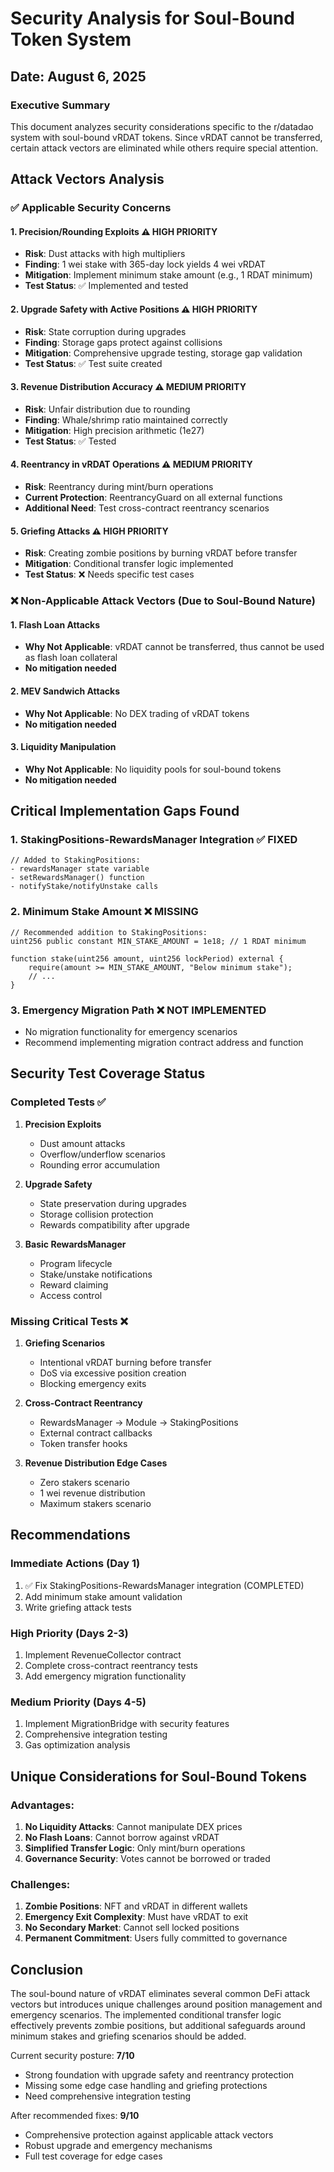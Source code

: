 # Security Analysis for Soul-Bound Token System

## Date: August 6, 2025

### Executive Summary

This document analyzes security considerations specific to the r/datadao system with soul-bound vRDAT tokens. Since vRDAT cannot be transferred, certain attack vectors are eliminated while others require special attention.

## Attack Vectors Analysis

### ✅ Applicable Security Concerns

#### 1. **Precision/Rounding Exploits** ⚠️ HIGH PRIORITY
- **Risk**: Dust attacks with high multipliers
- **Finding**: 1 wei stake with 365-day lock yields 4 wei vRDAT
- **Mitigation**: Implement minimum stake amount (e.g., 1 RDAT minimum)
- **Test Status**: ✅ Implemented and tested

#### 2. **Upgrade Safety with Active Positions** ⚠️ HIGH PRIORITY
- **Risk**: State corruption during upgrades
- **Finding**: Storage gaps protect against collisions
- **Mitigation**: Comprehensive upgrade testing, storage gap validation
- **Test Status**: ✅ Test suite created

#### 3. **Revenue Distribution Accuracy** ⚠️ MEDIUM PRIORITY
- **Risk**: Unfair distribution due to rounding
- **Finding**: Whale/shrimp ratio maintained correctly
- **Mitigation**: High precision arithmetic (1e27)
- **Test Status**: ✅ Tested

#### 4. **Reentrancy in vRDAT Operations** ⚠️ MEDIUM PRIORITY
- **Risk**: Reentrancy during mint/burn operations
- **Current Protection**: ReentrancyGuard on all external functions
- **Additional Need**: Test cross-contract reentrancy scenarios

#### 5. **Griefing Attacks** ⚠️ HIGH PRIORITY
- **Risk**: Creating zombie positions by burning vRDAT before transfer
- **Mitigation**: Conditional transfer logic implemented
- **Test Status**: ❌ Needs specific test cases

### ❌ Non-Applicable Attack Vectors (Due to Soul-Bound Nature)

#### 1. **Flash Loan Attacks**
- **Why Not Applicable**: vRDAT cannot be transferred, thus cannot be used as flash loan collateral
- **No mitigation needed**

#### 2. **MEV Sandwich Attacks**
- **Why Not Applicable**: No DEX trading of vRDAT tokens
- **No mitigation needed**

#### 3. **Liquidity Manipulation**
- **Why Not Applicable**: No liquidity pools for soul-bound tokens
- **No mitigation needed**

## Critical Implementation Gaps Found

### 1. StakingPositions-RewardsManager Integration ✅ FIXED
```solidity
// Added to StakingPositions:
- rewardsManager state variable
- setRewardsManager() function
- notifyStake/notifyUnstake calls
```

### 2. Minimum Stake Amount ❌ MISSING
```solidity
// Recommended addition to StakingPositions:
uint256 public constant MIN_STAKE_AMOUNT = 1e18; // 1 RDAT minimum

function stake(uint256 amount, uint256 lockPeriod) external {
    require(amount >= MIN_STAKE_AMOUNT, "Below minimum stake");
    // ...
}
```

### 3. Emergency Migration Path ❌ NOT IMPLEMENTED
- No migration functionality for emergency scenarios
- Recommend implementing migration contract address and function

## Security Test Coverage Status

### Completed Tests ✅
1. **Precision Exploits**
   - Dust amount attacks
   - Overflow/underflow scenarios
   - Rounding error accumulation

2. **Upgrade Safety**
   - State preservation during upgrades
   - Storage collision protection
   - Rewards compatibility after upgrade

3. **Basic RewardsManager**
   - Program lifecycle
   - Stake/unstake notifications
   - Reward claiming
   - Access control

### Missing Critical Tests ❌
1. **Griefing Scenarios**
   - Intentional vRDAT burning before transfer
   - DoS via excessive position creation
   - Blocking emergency exits

2. **Cross-Contract Reentrancy**
   - RewardsManager -> Module -> StakingPositions
   - External contract callbacks
   - Token transfer hooks

3. **Revenue Distribution Edge Cases**
   - Zero stakers scenario
   - 1 wei revenue distribution
   - Maximum stakers scenario

## Recommendations

### Immediate Actions (Day 1)
1. ✅ Fix StakingPositions-RewardsManager integration (COMPLETED)
2. Add minimum stake amount validation
3. Write griefing attack tests

### High Priority (Days 2-3)
1. Implement RevenueCollector contract
2. Complete cross-contract reentrancy tests
3. Add emergency migration functionality

### Medium Priority (Days 4-5)
1. Implement MigrationBridge with security features
2. Comprehensive integration testing
3. Gas optimization analysis

## Unique Considerations for Soul-Bound Tokens

### Advantages:
1. **No Liquidity Attacks**: Cannot manipulate DEX prices
2. **No Flash Loans**: Cannot borrow against vRDAT
3. **Simplified Transfer Logic**: Only mint/burn operations
4. **Governance Security**: Votes cannot be borrowed or traded

### Challenges:
1. **Zombie Positions**: NFT and vRDAT in different wallets
2. **Emergency Exit Complexity**: Must have vRDAT to exit
3. **No Secondary Market**: Cannot sell locked positions
4. **Permanent Commitment**: Users fully committed to governance

## Conclusion

The soul-bound nature of vRDAT eliminates several common DeFi attack vectors but introduces unique challenges around position management and emergency scenarios. The implemented conditional transfer logic effectively prevents zombie positions, but additional safeguards around minimum stakes and griefing scenarios should be added.

Current security posture: **7/10**
- Strong foundation with upgrade safety and reentrancy protection
- Missing some edge case handling and griefing protections
- Need comprehensive integration testing

After recommended fixes: **9/10**
- Comprehensive protection against applicable attack vectors
- Robust upgrade and emergency mechanisms
- Full test coverage for edge cases